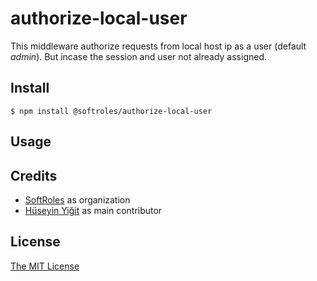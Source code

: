# authorize-local-user

This middleware authorize requests from local host ip as a user (default *admin*). But incase the session 
and user not already assigned. 

## Install

    $ npm install @softroles/authorize-local-user

## Usage

## Credits

  - [SoftRoles](http://github.com/softroles) as organization
  - [Hüseyin Yiğit](http://github.com/yigithsyn) as main contributor

## License

[The MIT License](http://opensource.org/licenses/MIT)
